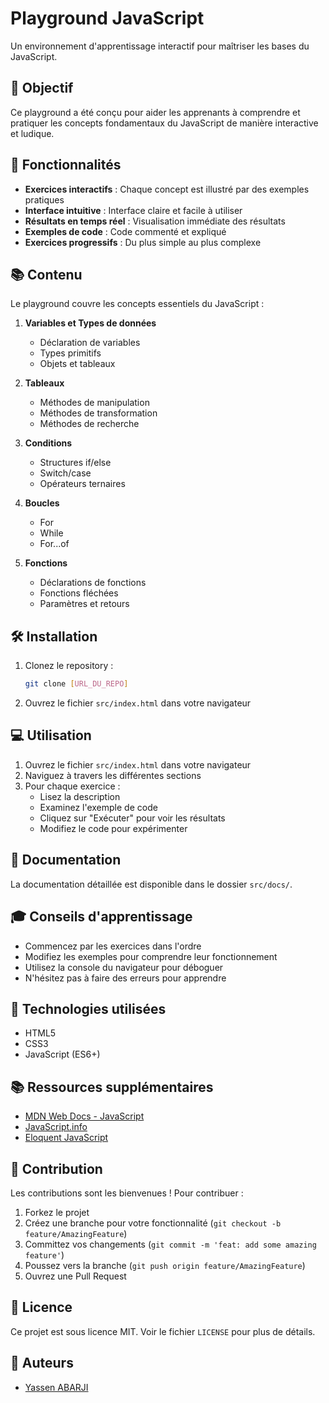 # Playground JavaScript

Un environnement d'apprentissage interactif pour maîtriser les bases du JavaScript.

## 🎯 Objectif

Ce playground a été conçu pour aider les apprenants à comprendre et pratiquer les concepts fondamentaux du JavaScript de manière interactive et ludique.

## 🚀 Fonctionnalités

- **Exercices interactifs** : Chaque concept est illustré par des exemples pratiques
- **Interface intuitive** : Interface claire et facile à utiliser
- **Résultats en temps réel** : Visualisation immédiate des résultats
- **Exemples de code** : Code commenté et expliqué
- **Exercices progressifs** : Du plus simple au plus complexe

## 📚 Contenu

Le playground couvre les concepts essentiels du JavaScript :

1. **Variables et Types de données**
   - Déclaration de variables
   - Types primitifs
   - Objets et tableaux

2. **Tableaux**
   - Méthodes de manipulation
   - Méthodes de transformation
   - Méthodes de recherche

3. **Conditions**
   - Structures if/else
   - Switch/case
   - Opérateurs ternaires

4. **Boucles**
   - For
   - While
   - For...of

5. **Fonctions**
   - Déclarations de fonctions
   - Fonctions fléchées
   - Paramètres et retours

## 🛠️ Installation

1. Clonez le repository :
   ```bash
   git clone [URL_DU_REPO]
   ```

2. Ouvrez le fichier `src/index.html` dans votre navigateur

## 💻 Utilisation

1. Ouvrez le fichier `src/index.html` dans votre navigateur
2. Naviguez à travers les différentes sections
3. Pour chaque exercice :
   - Lisez la description
   - Examinez l'exemple de code
   - Cliquez sur "Exécuter" pour voir les résultats
   - Modifiez le code pour expérimenter

## 📖 Documentation

La documentation détaillée est disponible dans le dossier `src/docs/`.

## 🎓 Conseils d'apprentissage

- Commencez par les exercices dans l'ordre
- Modifiez les exemples pour comprendre leur fonctionnement
- Utilisez la console du navigateur pour déboguer
- N'hésitez pas à faire des erreurs pour apprendre

## 🔧 Technologies utilisées

- HTML5
- CSS3
- JavaScript (ES6+)

## 📚 Ressources supplémentaires

- [MDN Web Docs - JavaScript](https://developer.mozilla.org/fr/docs/Web/JavaScript)
- [JavaScript.info](https://javascript.info/)
- [Eloquent JavaScript](https://eloquentjavascript.net/)

## 🤝 Contribution

Les contributions sont les bienvenues ! Pour contribuer :

1. Forkez le projet
2. Créez une branche pour votre fonctionnalité (`git checkout -b feature/AmazingFeature`)
3. Committez vos changements (`git commit -m 'feat: add some amazing feature'`)
4. Poussez vers la branche (`git push origin feature/AmazingFeature`)
5. Ouvrez une Pull Request

## 📝 Licence

Ce projet est sous licence MIT. Voir le fichier `LICENSE` pour plus de détails.

## 👥 Auteurs

- [Yassen ABARJI](https://github.com/yabarji59/playground-qsmwov4b)
